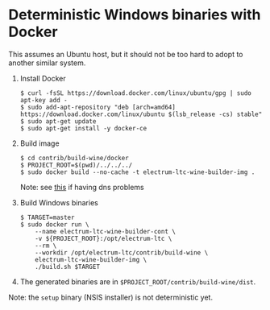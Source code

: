 Deterministic Windows binaries with Docker
==========================================

This assumes an Ubuntu host, but it should not be too hard to adopt to another
similar system.

1. Install Docker

    ```
    $ curl -fsSL https://download.docker.com/linux/ubuntu/gpg | sudo apt-key add -
    $ sudo add-apt-repository "deb [arch=amd64] https://download.docker.com/linux/ubuntu $(lsb_release -cs) stable"
    $ sudo apt-get update
    $ sudo apt-get install -y docker-ce
    ```

2. Build image

    ```
    $ cd contrib/build-wine/docker
    $ PROJECT_ROOT=$(pwd)/../../../
    $ sudo docker build --no-cache -t electrum-ltc-wine-builder-img .
    ```

    Note: see [this](https://stackoverflow.com/a/40516974/7499128) if having dns problems

3. Build Windows binaries

    ```
    $ TARGET=master
    $ sudo docker run \
        --name electrum-ltc-wine-builder-cont \
        -v ${PROJECT_ROOT}:/opt/electrum-ltc \
        --rm \
        --workdir /opt/electrum-ltc/contrib/build-wine \
        electrum-ltc-wine-builder-img \
        ./build.sh $TARGET
    ```
4. The generated binaries are in `$PROJECT_ROOT/contrib/build-wine/dist`.



Note: the `setup` binary (NSIS installer) is not deterministic yet.
